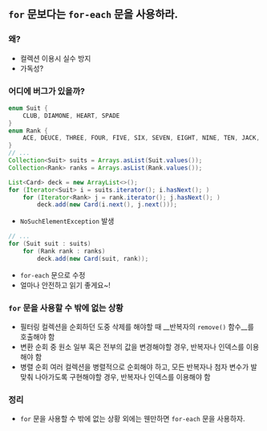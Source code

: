 ## `for` 문보다는 `for-each` 문을 사용하라.

### 왜?

- 컬렉션 이용시 실수 방지
- 가독성?

### 어디에 버그가 있을까?

```Java
enum Suit {
	CLUB, DIAMONE, HEART, SPADE
}
enum Rank {
	ACE, DEUCE, THREE, FOUR, FIVE, SIX, SEVEN, EIGHT, NINE, TEN, JACK, QUEEN, KING
}
// ...
Collection<Suit> suits = Arrays.asList(Suit.values());
Collection<Rank> ranks = Arrays.asList(Rank.values());

List<Card> deck = new ArrayList<>();
for (Iterator<Suit> i = suits.iterator(); i.hasNext(); )
	for (Iterator<Rank> j = rank.iterator(); j.hasNext(); )
    	deck.add(new Card(i.next(), j.next()));
```

- `NoSuchElementException` 발생

```Java
// ...
for (Suit suit : suits)
	for (Rank rank : ranks)
    	deck.add(new Card(suit, rank));
```

- `for-each` 문으로 수정
- 얼마나 안전하고 읽기 좋게요~!

### `for` 문을 사용할 수 밖에 없는 상황

- 필터링
  컬렉션을 순회하던 도중 삭제를 해야할 때 __반복자의 `remove()` 함수__를 호출해야 함
- 변환
  순회 중 원소 일부 혹은 전부의 값을 변경해야할 경우, 반복자나 인덱스를 이용해야 함
- 병렬 순회
  여러 컬렉션을 병렬적으로 순회해야 하고, 모든 반복자나 첨자 변수가 발맞춰 나아가도록 구현해야할 경우, 반복자나 인덱스를 이용해야 함

### 정리

- `for` 문을 사용할 수 밖에 없는 상황 외에는 웬만하면 `for-each` 문을 사용하자.

